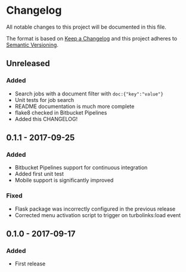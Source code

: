 # Changelog
All notable changes to this project will be documented in this file.

The format is based on [Keep a Changelog](http://keepachangelog.com/en/1.0.0/)
and this project adheres to [Semantic Versioning](http://semver.org/spec/v2.0.0.html).

## Unreleased
### Added
- Search jobs with a document filter with `doc:{"key":"value"}`
- Unit tests for job search
- README documentation is much more complete
- flake8 checked in Bitbucket Pipelines
- Added this CHANGELOG!

## 0.1.1 - 2017-09-25
### Added
- Bitbucket Pipelines support for continuous integration
- Added first unit test
- Mobile support is significantly improved

### Fixed
- Flask package was incorrectly configured in the previous release
- Corrected menu activation script to trigger on turbolinks:load event

## 0.1.0 - 2017-09-17
### Added
- First release
